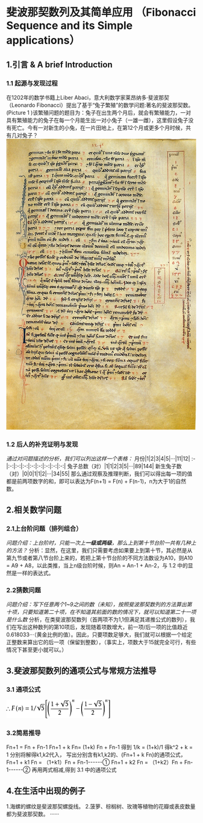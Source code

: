 # 斐波那契数列及其简单应用  （Fibonacci Sequence and its Simple applications）
## 1.引言 & A brief Introduction
### 1.1 起源与发现过程
在1202年的数学书籍上Liber Abaci，意大利数学家莱昂纳多·斐波那契（Leonardo Fibonacci）提出了基于“兔子繁殖”的数学问题:著名的斐波那契数。(Picture 1 )该繁殖问题的题目为：兔子在出生两个月后，就会有繁殖能力，一对具有繁殖能力的兔子在每一个月能生出一对小兔子（一雄一雌），这里假设兔子没有死亡。今有一对新生的小兔，在一片田地上，在第12个月或更多个月时候，共有几对兔子？
![PIcture：A page of Fibonacci's Liber Abaci(wikipedia)](Liber_abbaci_magliab_f124r.jpg)
### 1.2 后人的补充证明与发现
*通过对问题描述的分析，我们可以列出这样一个表格：*
月份|1|2|3|4|5|···|11|12|
:-|:-:|:-:|:-:|:-:|:-:|:-:|:-:|:-:|
兔子总数（对）|1|1|2|3|5|···|89|144|
新生兔子数（对）|0|0|1|1|2|···|34|55|
那么通过观察及推理判断，我们可以得出每一项的值都是前两项数字的和，即可以表达为F(n+1) = F(n) + F(n-1)，n为大于1的自然数。
## 2.相关数学问题
### 2.1上台阶问题（排列组合）
_问题介绍：上台阶时，只能一次上**一级或两级**，那么上到第十节台阶一共有几种上的方法？_
分析：显然，在这里，我们只需要考虑如果要上到第十节，其必然是从第九节或者第八节台阶上来的，若把上第十节台阶的不同方法数设为A10，则A10 = A9 + 
A8，以此类推，当上n级台阶时候，则An = An-1 + An-2，与 1.2 中的显然是一样的表达式。
### 2.2猜数问题
_问题介绍：写下任意两个1~9之间的数（未知），按照斐波那契数列的方法算出第十项，只要知道第二十项，在不知道其前面的数的情况下，就可以知道第二十一项是什么数_
分析，在类斐波那契数列（首两项不为1,1但满足其递推公式的数列），我们在写出这种数列的第10项后，发现随着项数增大，前一项/后一项的比值趋近0.618033···（黄金比例的值）。因此，只要项数足够大，我们就可以根据一个给定正整数来算出它的后一项（保留到整数），（事实上，项数大于15就完全可行，有些情况下甚至更小就可以。）
## 3.斐波那契数列的通项公式与常规方法推导
### 3.1 通项公式
![斐波那契数列的通项公式](Fibonacci.png)
### 3.2简易推导
Fn+1 = Fn + Fn-1
Fn+1 + k Fn= (1+k) Fn + Fn-1
得到
1/k = (1+k)/1
得k^2 + k = 1
分别将解得k1,k2代入，
写出分别含有k1,k2的、{Fn+1 + k Fn}的通项公式，
Fn+1 + k1 Fn = （1+k1）Fn + Fn-1------①
Fn+1 + k2 Fn = （1+k2）Fn + Fn-1------②
再用两式相减,得到 3.1 中的通项公式

## 4.在生活中出现的例子
1.海螺的螺纹是斐波那契螺旋线。
2.菠萝、棕榈树、玫瑰等植物的花瓣或表皮数量都为斐波那契数。
······
